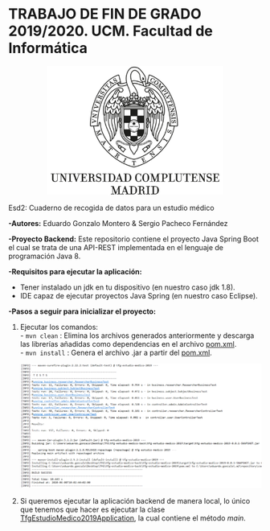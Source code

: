 # TRABAJO DE FIN DE GRADO 2019/2020. UCM. Facultad de Informática 

<p align="center">
  <img src="imgs/logo_UCM.jpg" width="350">
</p

## Esd2: Cuaderno de recogida de datos para un estudio médico

**-Autores:** Eduardo Gonzalo Montero & Sergio Pacheco Fernández

**-Proyecto Backend:** Este repositorio contiene el proyecto Java Spring Boot el cual se trata de una API-REST implementada en el lenguaje de programación Java 8.

**-Requisitos para ejecutar la aplicación:**
  - Tener instalado un jdk en tu dispositivo (en nuestro caso jdk 1.8).
  - IDE capaz de ejecutar proyectos Java Spring (en nuestro caso Eclipse).
  
**-Pasos a seguir para inicializar el proyecto:**

  1. Ejecutar los comandos:                                                          
    - ``` mvn clean ``` : Elimina los archivos generados anteriormente y descarga las librerías añadidas como dependencias en el archivo [pom.xml](https://github.com/myscel/tfg-estudio-medico-back/tree/master/tfg-estudio-medico-2019/pom.xml).                                          
    - ``` mvn install ``` : Genera el archivo .jar a partir del [pom.xml](https://github.com/myscel/tfg-estudio-medico-back/tree/master/tfg-estudio-medico-2019/pom.xml).
     
     ![Clean Install](imgs/cleaninstall.PNG)

    
  2. Si queremos ejecutar la aplicación backend de manera local, lo único que tenemos que hacer es
ejecutar la clase [TfgEstudioMedico2019Application](https://github.com/myscel/tfg-estudio-medico-back/tree/master/tfg-estudio-medico-2019/src/main/java/com/example/tfgestudiomedico2019/TfgEstudioMedico2019Application.java), la cual contiene el método *main*.


